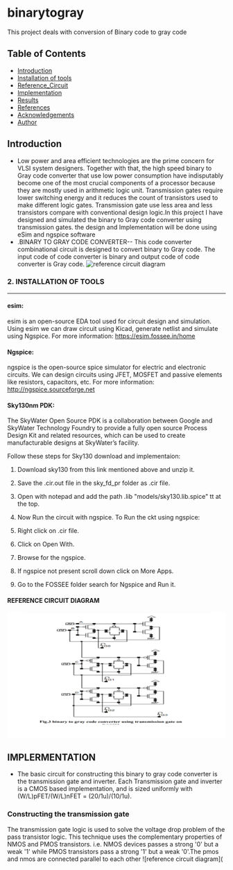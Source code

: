 # binarytogray
This project deals with conversion of Binary code to gray code
## Table of Contents
- [Introduction](#introduction)
- [Installation of tools](#installation_of_tools)
- [Reference_Circuit](#reference_circuit)
- [Implementation](#implementation)
- [Results](#results)
- [References](#references)
- [Acknowledgements](#acknowledgements)
- [Author](#author)
## Introduction
- Low power and area efficient technologies are the prime concern for VLSI system designers. Together with that, the high speed binary to Gray code converter that use low power consumption have indisputably become one of the most crucial components of a processor because they are mostly used in arithmetic logic unit. Transmission gates require lower switching energy and it reduces the count of transistors used to make different logic gates. Transmission gate use less area and less transistors compare with conventional design logic.In this project I have designed and simulated the binary to Gray code converter using transmission gates. the design and Implementation will be done using eSim and ngspice software
- .BINARY TO GRAY CODE CONVERTER--
 This code converter combinational circuit is designed to convert binary to Gray code. The input code of code converter is binary and output code of code converter is Gray code.
![reference circuit diagram](https://www.zzoomit.com/wp-content/uploads/2018/08/Screenshot-304.png)
### 2. INSTALLATION OF TOOLS
***
#### esim:
esim is an open-source EDA tool used for circuit design and simulation. Using esim we can draw circuit using Kicad, generate netlist and simulate using Ngspice.
For more information: <https://esim.fossee.in/home>
#### Ngspice:
ngspice is the open-source spice simulator for electric and electronic circuits. We can design circuits using JFET, MOSFET and passive elements like resistors, capacitors, etc.
For more information: <http://ngspice.sourceforge.net>
#### Sky130nm PDK:
The SkyWater Open Source PDK is a collaboration between Google and SkyWater Technology Foundry to provide a fully open source Process Design Kit and related resources, which can be used to create manufacturable designs at SkyWater’s facility. 

Follow these steps for Sky130 download and implementaion:
1. Download sky130 from this link mentioned above and unzip it.
1. Save the .cir.out file in the sky\_fd\_pr folder as .cir file.
1. Open with notepad and add the path .lib "models/sky130.lib.spice" tt at the top.

6. Now Run the circuit with ngspice.
To Run the ckt using ngspice:
1. Right click on .cir file.
1. Click on Open With.
1. Browse for the ngspice.
1. If ngspice not present scroll down click on More Apps.
1. Go to the FOSSEE folder search for Ngspice and Run it.
####  REFERENCE CIRCUIT DIAGRAM
![reference circuit diagram](https://github.com/sourabhalagekar/binarytogray/blob/main/bg2.png)
## IMPLERMENTATION
- The basic circuit for constructing this binary to gray code converter is the transmission gate and inverter. 
Each Transmission gate  and inverter is a CMOS  based implementation, and is sized uniformly with (W/L)pFET/(W/L)nFET = (20/1u)/(10/1u).
### Constructing the transmission gate
The transmission gate logic is used to solve the voltage drop problem of the pass transistor logic. This technique uses the complementary properties of NMOS and PMOS transistors. i.e. NMOS devices passes a strong '0' but a weak '1' while PMOS transistors pass a strong '1' but a weak '0'.The pmos and nmos are connected parallel to each other
![reference circuit diagram](

